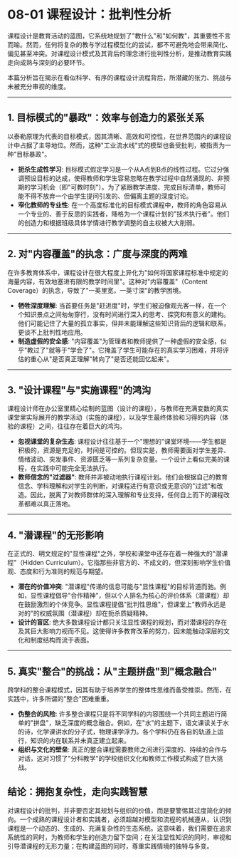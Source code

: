 # 08-01 课程设计：批判性分析

课程设计是教育活动的蓝图，它系统地规划了"教什么"和"如何教"，其重要性不言而喻。然而，任何将复杂的教与学过程模型化的尝试，都不可避免地会带来简化、偏见甚至冲突。对课程设计模式及其背后的理念进行批判性分析，是推动教育实践走向成熟与深刻的必要环节。

本篇分析旨在揭示在看似科学、有序的课程设计流程背后，所潜藏的张力、挑战与未被充分审视的维度。

---

## 1. 目标模式的"暴政"：效率与创造力的紧张关系

以泰勒原理为代表的目标模式，因其清晰、高效和可控性，在世界范围内的课程设计中占据了主导地位。然而，这种"工业流水线"式的模型也备受批判，被指责为一种"目标暴政"。

- **扼杀生成性学习**: 目标模式假定学习是一个从A点到B点的线性过程。它过分强调预设目标的达成，使得教师和学生容易忽略在教学过程中自然涌现的、非预期的学习机会（即"可教时刻"）。为了紧跟教学进度、完成目标清单，教师可能不得不放弃一个由学生提问引发的、但偏离主题的深度讨论。
- **窄化教师的专业性**: 在一个高度标准化的目标模式课程中，教师的角色容易从一个专业的、善于反思的实践者，降格为一个课程计划的"技术执行者"。他们的创造力和根据班级具体学情进行教学调整的自主权被大大削弱。

---

## 2. 对"内容覆盖"的执念：广度与深度的两难

在许多教育体系中，课程设计在很大程度上异化为"如何将国家课程标准中规定的海量内容，有效地塞进有限的教学时间里"。这种对"内容覆盖"（Content Coverage）的执念，导致了"一英里宽，一英寸深"的教学困境。

- **牺牲深度理解**: 当首要任务是"赶进度"时，学生们被迫像观光客一样，在一个个知识景点之间匆匆穿行，没有时间进行深入的思考、探究和有意义的建构。他们可能记住了大量的孤立事实，但并未能理解这些知识背后的逻辑和联系，更谈不上批判性地应用。
- **制造虚假的安全感**: "内容覆盖"为管理者和教师提供了一种虚假的安全感，似乎"教过了"就等于"学会了"。它掩盖了学生可能存在的真实学习困难，并将评估的重心从"是否真正理解"转向了"是否还能回忆起来"。

---

## 3. "设计课程"与"实施课程"的鸿沟

课程设计师在办公室里精心绘制的蓝图（设计的课程），与教师在充满变数的真实课堂里实际展开的教学活动（实施的课程），以及学生最终体验和习得的内容（体验的课程）之间，往往存在着巨大的鸿沟。

- **忽视课堂的复杂生态**: 课程设计往往基于一个"理想的"课堂环境——学生都是积极的，资源是充足的，时间是可控的。但现实是，教师需要面对学生差异、情绪波动、突发事件、资源匮乏等一系列复杂变量。一个设计上看似完美的课程，在实践中可能完全无法执行。
- **教师信念的"过滤器"**: 教师并非被动地执行课程计划。他们会根据自己的教育信念、学科理解和对学生的判断，对课程进行有意识或无意识的"过滤"和改造。因此，脱离了对教师群体的深入理解和专业支持，任何自上而下的课程改革都难以真正落地。

---

## 4. "潜课程"的无形影响

在正式的、明文规定的"显性课程"之外，学校和课堂中还存在着一种强大的"潜课程"（Hidden Curriculum）。它指那些非官方的、不成文的，但深刻影响学生价值观、态度和行为准则的规范与期望。

- **潜在的价值冲突**: "潜课程"传递的信息可能与"显性课程"的目标背道而驰。例如，显性课程倡导"合作精神"，但以个人排名为核心的评价体系（潜课程）却在鼓励激烈的个体竞争。显性课程提倡"批判性思维"，但课堂上"教师永远是对的"的权威氛围（潜课程）却在扼杀质疑精神。
- **设计的盲区**: 绝大多数课程设计都只关注显性课程的规划，而对潜课程的存在及其巨大影响力视而不见。这使得许多教育改革的努力，因未能触动深层的文化和制度结构而流于表面。

---

## 5. 真实"整合"的挑战：从"主题拼盘"到"概念融合"

跨学科的整合课程模式，因其有助于培养学生的整体性思维而备受推崇。然而，在实践中，许多所谓的"整合"困难重重。

- **伪整合的风险**: 许多整合课程只是将不同学科的内容围绕一个共同主题进行简单的"拼盘"，缺乏深度的概念融合。例如，在"水"的主题下，语文课读关于水的诗，化学课讲水的分子式，物理课学浮力。各个学科仍在各自的轨道上运行，知识的内在联系并未真正建立起来。
- **组织与文化的壁垒**: 真正的整合课程需要教师之间进行深度的、持续的合作与对话，这对习惯了"分科教学"的学校组织文化和教师工作模式构成了巨大挑战。

## 结论：拥抱复杂性，走向实践智慧

对课程设计的批判，并非要否定其规划与组织的价值，而是要警惕其过度简化的倾向。一个成熟的课程设计者和实践者，必须超越对模型和流程的机械遵从，认识到课程是一个动态的、生成的、充满复杂性的生态系统。这意味着，我们需要在追求系统性的同时，为教师和学生的创造力留下空间；在关注显性知识的同时，审视和引导潜课程的无形力量；在构建蓝图的同时，尊重实践情境的独特与多变。 